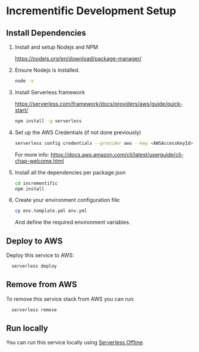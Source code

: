 # Incrementific Development Setup

## Install Dependencies
1. Install and setup Nodejs and NPM

    https://nodejs.org/en/download/package-manager/

2. Ensure Nodejs is installed.

    ```bash
    node -v
    ```

3. Install Serverless framework

    https://serverless.com/framework/docs/providers/aws/guide/quick-start/

    ```bash
    npm install -g serverless
    ```

4. Set up the AWS Credentials (if not done previously)

    ```bash
    serverless config credentials --provider aws --key <AWSAccessKeyId> --secret <AWSSecretKey>
    ```
    For more info: https://docs.aws.amazon.com/cli/latest/userguide/cli-chap-welcome.html

5. Install all the dependencies per package.json

    ```bash
    cd incrementific
    npm install
    ```

6. Create your environment configuration file:

    ```bash
    cp env.template.yml env.yml
    ```

    And define the required environment variables.

## Deploy to AWS
Deploy this service to AWS:

```bash
  serverless deploy
```

## Remove from AWS
To remove this service stack from AWS you can run:

```bash
  serverless remove
```

## Run locally
You can run this service locally using [Serverless Offline](https://github.com/dherault/serverless-offline).
